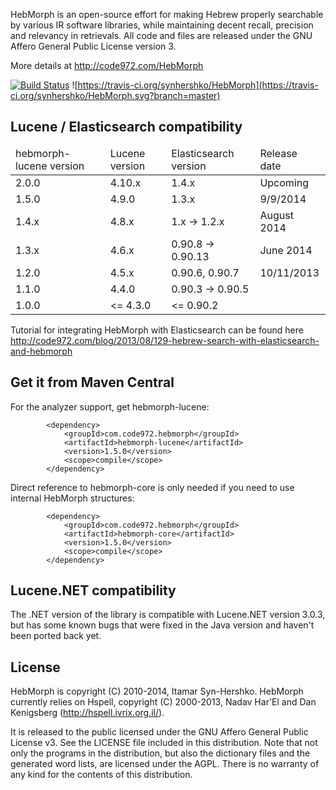 HebMorph is an open-source effort for making Hebrew properly searchable by various IR software libraries, while maintaining decent recall, precision and relevancy in retrievals. All code and files are released under the GNU Affero General Public License version 3.

More details at http://code972.com/HebMorph

[![Build Status](https://drone.io/github.com/synhershko/HebMorph/status.png)](https://drone.io/github.com/synhershko/HebMorph/latest)  ![https://travis-ci.org/synhershko/HebMorph](https://travis-ci.org/synhershko/HebMorph.svg?branch=master)

## Lucene / Elasticsearch compatibility

<table>
	<thead>
		<tr>
			<td>hebmorph-lucene version</td>
			<td>Lucene version</td>
			<td>Elasticsearch version</td>
			<td>Release date</td>
		</tr>
	</thead>
	<tbody>
		<tr>
			<td>2.0.0</td>
			<td>4.10.x</td>
			<td>1.4.x</td>
			<td>Upcoming</td>
		</tr>
		<tr>
			<td>1.5.0</td>
			<td>4.9.0</td>
			<td>1.3.x</td>
			<td>9/9/2014</td>
		</tr>
		<tr>
			<td>1.4.x</td>
			<td>4.8.x</td>
			<td>1.x -> 1.2.x</td>
			<td>August 2014</td>
		</tr>
		<tr>
			<td>1.3.x</td>
			<td>4.6.x</td>
			<td>0.90.8 -> 0.90.13</td>
			<td>June 2014</td>
		</tr>
		<tr>
			<td>1.2.0</td>
			<td>4.5.x</td>
			<td>0.90.6, 0.90.7</td>
			<td>10/11/2013</td>
		</tr>
    <tr>
			<td>1.1.0</td>
			<td>4.4.0</td>
			<td>0.90.3 -> 0.90.5</td>
			<td></td>
		</tr>
		<tr>
			<td>1.0.0</td>
			<td>&lt;= 4.3.0</td>
			<td>&lt;= 0.90.2</td>
			<td></td>
		</tr>
	</tbody>
</table>

Tutorial for integrating HebMorph with Elasticsearch can be found here http://code972.com/blog/2013/08/129-hebrew-search-with-elasticsearch-and-hebmorph

## Get it from Maven Central

For the analyzer support, get hebmorph-lucene:

```
        <dependency>
            <groupId>com.code972.hebmorph</groupId>
            <artifactId>hebmorph-lucene</artifactId>
            <version>1.5.0</version>
            <scope>compile</scope>
        </dependency>
```

Direct reference to hebmorph-core is only needed if you need to use internal HebMorph structures:

```
        <dependency>
            <groupId>com.code972.hebmorph</groupId>
            <artifactId>hebmorph-core</artifactId>
            <version>1.5.0</version>
            <scope>compile</scope>
        </dependency>
```

## Lucene.NET compatibility

The .NET version of the library is compatible with Lucene.NET version 3.0.3, but has some known bugs that were fixed in the Java version and haven't been ported back yet.

## License

HebMorph is copyright (C) 2010-2014, Itamar Syn-Hershko.
HebMorph currently relies on Hspell, copyright (C) 2000-2013, Nadav Har'El and Dan Kenigsberg (http://hspell.ivrix.org.il/).

It is released to the public licensed under the GNU Affero General Public License v3. See the LICENSE file included in this distribution. Note that not only the programs in the distribution, but also the
dictionary files and the generated word lists, are licensed under the AGPL.
There is no warranty of any kind for the contents of this distribution.
